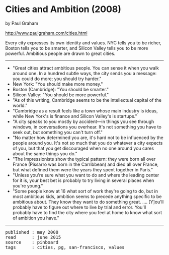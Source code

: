 # Cities and Ambition (2008)
by Paul Graham

http://www.paulgraham.com/cities.html

Every city expresses its own identity and values.  NYC tells you to be richer, Boston tells you to be smarter, and Silicon Valley tells you to be more powerful.  Ambitious people are drawn to great cities.

---

- "Great cities attract ambitious people. You can sense it when you walk around one. In a hundred subtle ways, the city sends you a message: you could do more; you should try harder."
- New York: "You should make more money."
- Boston (Cambridge): "You should be smarter."
- Silicon Valley: "You should be more powerful."
- "As of this writing, Cambridge seems to be the intellectual capital of the world."
- "Cambridge as a result feels like a town whose main industry is ideas, while New York's is finance and Silicon Valley's is startups."
- "A city speaks to you mostly by accident—in things you see through windows, in conversations you overhear. It's not something you have to seek out, but something you can't turn off."
- "No matter how determined you are, it's hard not to be influenced by the people around you. It's not so much that you do whatever a city expects of you, but that you get discouraged when no one around you cares about the same things you do."
- "The Impressionists show the typical pattern: they were born all over France (Pissarro was born in the Carribbean) and died all over France, but what defined them were the years they spent together in Paris."
- "Unless you're sure what you want to do and where the leading center for it is, your best bet is probably to try living in several places when you're young."
- "Some people know at 16 what sort of work they're going to do, but in most ambitious kids, ambition seems to precede anything specific to be ambitious about. They know they want to do something great. .... [Y]ou'll probably have to figure out where to live by trial and error. You'll probably have to find the city where you feel at home to know what sort of ambition you have."

---

<pre>
published : may 2008
read      : june 2015
source    : pinboard
tags      : cities, pg, san-francisco, values
</pre>
